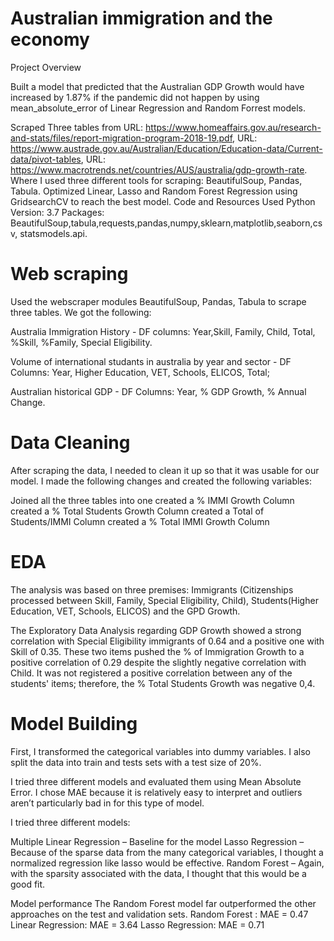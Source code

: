 # Australian immigration and the economy

Project Overview

Built a model that predicted that the Australian GDP Growth would have increased by 1.87% if the pandemic did not happen by using mean_absolute_error of Linear Regression and Random Forrest models.

Scraped Three tables from 
URL: https://www.homeaffairs.gov.au/research-and-stats/files/report-migration-program-2018-19.pdf,
URL: https://www.austrade.gov.au/Australian/Education/Education-data/Current-data/pivot-tables,
URL: https://www.macrotrends.net/countries/AUS/australia/gdp-growth-rate.
Where I used three different tools for scraping: BeautifulSoup, Pandas, Tabula.
Optimized Linear, Lasso and Random Forest Regression using GridsearchCV to reach the best model.
Code and Resources Used
Python Version: 3.7 Packages: BeautifulSoup,tabula,requests,pandas,numpy,sklearn,matplotlib,seaborn,csv, statsmodels.api.

# Web scraping
Used the webscraper modules BeautifulSoup, Pandas, Tabula to scrape three tables. We got the following:

Australia Immigration History - DF
columns: Year,Skill, Family, Child, Total, %Skill, %Family, Special Eligibility.

Volume of international studants in australia by year and sector - DF
Columns: Year, Higher Education, VET, Schools, ELICOS, Total;

Australian historical GDP - DF
Columns: Year, % GDP Growth, % Annual Change.

# Data Cleaning
After scraping the data, I needed to clean it up so that it was usable for our model. I made the following changes and created the following variables:

Joined all the three tables into one
created a % IMMI Growth Column
created a % Total Students Growth Column
created a Total of Students/IMMI Column
created a % Total IMMI Growth Column

# EDA
The analysis was based on three premises: Immigrants (Citizenships processed between Skill, Family, Special Eligibility, Child), Students(Higher Education, VET, Schools, ELICOS) and the  GPD Growth.

The Exploratory Data Analysis regarding GDP Growth showed a strong correlation with Special Eligibility immigrants of 0.64 and a positive one with Skill of 0.35. These two items pushed the % of Immigration Growth to a positive correlation of 0.29 despite the slightly negative correlation with Child. It was not registered a positive correlation between any of the students' items; therefore, the % Total Students Growth was negative 0,4.

# Model Building
First, I transformed the categorical variables into dummy variables. I also split the data into train and tests sets with a test size of 20%.

I tried three different models and evaluated them using Mean Absolute Error. I chose MAE because it is relatively easy to interpret and outliers aren’t particularly bad in for this type of model.

I tried three different models:

Multiple Linear Regression – Baseline for the model Lasso Regression – Because of the sparse data from the many categorical variables, I thought a normalized regression like lasso would be effective. Random Forest – Again, with the sparsity associated with the data, I thought that this would be a good fit.

Model performance
The Random Forest model far outperformed the other approaches on the test and validation sets.
Random Forest : MAE = 0.47 Linear Regression: MAE = 3.64 Lasso Regression: MAE = 0.71
